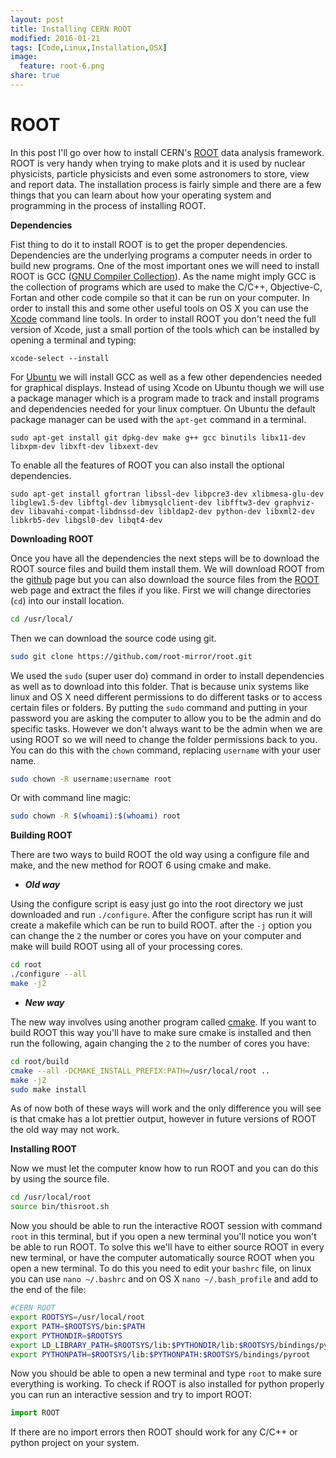 ```yaml
---
layout: post
title: Installing CERN ROOT
modified: 2016-01-21
tags: [Code,Linux,Installation,OSX]
image:
  feature: root-6.png
share: true
---
```


**ROOT**
========

In this post I'll go over how to install CERN's [ROOT] data analysis framework.
ROOT is very handy when trying to make plots and it is used by nuclear physicists, particle physicists
and even some astronomers to store, view and report data.  The installation process is fairly simple
and there are a few things that you can learn about how your operating system and programming
in the process of installing ROOT.

**Dependencies**

Fist thing to do it to install ROOT is to get the proper dependencies.  Dependencies are the underlying 
programs a computer needs in order to build new programs. One of the most important ones we will need 
to install ROOT is GCC ([GNU Compiler Collection]). As the name might imply GCC is the collection of 
programs which are used to make the C/C++, Objective-C, Fortan and other code compile so that it can 
be run on your computer.  In order to install this and some other useful tools on OS X you can use the
[Xcode] command line tools. In order to install ROOT you don't need the full version of Xcode, just a 
small portion of the tools which can be installed by opening a terminal and typing:

    xcode-select --install

For [Ubuntu] we will install GCC as well as a few other dependencies needed for graphical displays.
Instead of using Xcode on Ubuntu though we will use a package manager which is a program made 
to track and install programs and dependencies needed for your linux comptuer.  On Ubuntu the 
default package manager can be used with the `apt-get` command in a terminal. 

    sudo apt-get install git dpkg-dev make g++ gcc binutils libx11-dev libxpm-dev libxft-dev libxext-dev

To enable all the features of ROOT you can also install the optional dependencies.

    sudo apt-get install gfortran libssl-dev libpcre3-dev xlibmesa-glu-dev libglew1.5-dev libftgl-dev libmysqlclient-dev libfftw3-dev graphviz-dev libavahi-compat-libdnssd-dev libldap2-dev python-dev libxml2-dev libkrb5-dev libgsl0-dev libqt4-dev

**Downloading ROOT**

Once you have all the dependencies the next steps will be to download the ROOT source files and build
them install them.  We will download ROOT from the [github] page but you can also download the source files 
from the [ROOT] web page and extract the files if you like. First we will change directories (`cd`) into our install location.

```bash
cd /usr/local/
```

Then we can download the source code using git.

```bash
sudo git clone https://github.com/root-mirror/root.git
```

We used the `sudo` (super user do) command in order to install dependencies as well as to download into this folder.
That is because unix systems like linux and OS X need different permissions to do different tasks or to 
access certain files or folders.  By putting the `sudo` command and putting in your password you are asking the computer to allow you to be 
the admin and do specific tasks. However we don't always want to be the admin when we are using ROOT so we will need to 
change the folder permissions back to you.  You can do this with the `chown` command, replacing `username` with your user name.

```bash
sudo chown -R username:username root 
```

Or with command line magic:

```bash
sudo chown -R $(whoami):$(whoami) root
```

**Building ROOT**

There are two ways to build ROOT the old way using a configure file and make, and the new method for ROOT 6 using cmake and make.

- _**Old way**_

Using the configure script is easy just go into the root directory we just downloaded and run `./configure`. After the configure
script has run it will create a makefile which can be run to build ROOT. after the `-j` option you can change the `2` the number 
or cores you have on your computer and make will build ROOT using all of your processing cores.

```bash
cd root
./configure --all 
make -j2
```
    
- _**New way**_

The new way involves using another program called [cmake].  If you want to build ROOT this way you'll have to make sure cmake
is installed and then run the following, again changing the `2` to the number of cores you have:

```bash
cd root/build
cmake --all -DCMAKE_INSTALL_PREFIX:PATH=/usr/local/root .. 
make -j2
sudo make install
```

As of now both of these ways will work and the only difference you will see is that cmake has a lot prettier output,
however in future versions of ROOT the old way may not work.

**Installing ROOT**

Now we must let the computer know how to run ROOT and you can do this by using the source file.

```bash
cd /usr/local/root
source bin/thisroot.sh
```

Now you should be able to run the interactive ROOT session with command `root` in this terminal, but if you 
open a new terminal you'll notice you won't be able to run ROOT. To solve this we'll have to either source ROOT
in every new terminal, or have the computer automatically source ROOT when you open a new terminal. To do this 
you need to edit your `bashrc` file, on linux you can use `nano ~/.bashrc` and on OS X  `nano ~/.bash_profile` 
and add to the end of the file:

```bash
#CERN ROOT
export ROOTSYS=/usr/local/root
export PATH=$ROOTSYS/bin:$PATH
export PYTHONDIR=$ROOTSYS
export LD_LIBRARY_PATH=$ROOTSYS/lib:$PYTHONDIR/lib:$ROOTSYS/bindings/pyroot:$LD_LIBRARY_PATH
export PYTHONPATH=$ROOTSYS/lib:$PYTHONPATH:$ROOTSYS/bindings/pyroot
```

Now you should be able to open a new terminal and type `root` to make sure everything is working. To check if ROOT is also installed
for python properly you can run an interactive session and try to import ROOT:

```python
import ROOT
```

If there are no import errors then ROOT should work for any C/C++ or python project on your system.


[GNU Compiler Collection]: https://gcc.gnu.org
[Xcode]: https://developer.apple.com/xcode/
[Ubuntu]: http://www.ubuntu.com
[github]: https://github.com/root-mirror/root
[ROOT]: https://root.cern.ch
[cmake]: https://cmake.org

<script>
  (function(i,s,o,g,r,a,m){i['GoogleAnalyticsObject']=r;i[r]=i[r]||function(){
  (i[r].q=i[r].q||[]).push(arguments)},i[r].l=1*new Date();a=s.createElement(o),
  m=s.getElementsByTagName(o)[0];a.async=1;a.src=g;m.parentNode.insertBefore(a,m)
  })(window,document,'script','//www.google-analytics.com/analytics.js','ga');

  ga('create', 'UA-72714958-1', 'auto');
  ga('send', 'pageview');

</script>